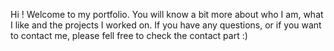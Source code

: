Hi !  Welcome to my portfolio.
You will know a bit more about who I am, what I like and the projects I worked on.
If you have any questions, or if you want to contact me, please fell free to check the contact part :)
